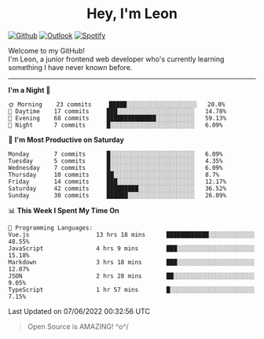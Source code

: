 <h1 align="center">Hey, I'm Leon</h1>

[![Github](https://img.shields.io/badge/-Github-000?style=flat&logo=Github&logoColor=white)](https://github.com/ooohmydawn)
[![Outlook](https://img.shields.io/badge/-Outlook-0078D4?style=flat&logo=Microsoft-Outlook&logoColor=white)](mailto:ooohmydawn@hotmail.com)
[![Spotify](https://img.shields.io/badge/-Spotify-1DB954?style=flat&logo=Spotify&logoColor=white)](https://open.spotify.com/user/tkf5c7q582tnbk7v0t9d3fsqq)
&nbsp;

Welcome to my GitHub! <br/>
I'm Leon, a junior frontend web developer who's currently learning something I have never known before.

***

<!--START_SECTION:waka-->
**I'm a Night 🦉** 

```text
🌞 Morning    23 commits     █████░░░░░░░░░░░░░░░░░░░░   20.0% 
🌆 Daytime    17 commits     ███░░░░░░░░░░░░░░░░░░░░░░   14.78% 
🌃 Evening    68 commits     ██████████████░░░░░░░░░░░   59.13% 
🌙 Night      7 commits      █░░░░░░░░░░░░░░░░░░░░░░░░   6.09%

```
📅 **I'm Most Productive on Saturday** 

```text
Monday       7 commits      █░░░░░░░░░░░░░░░░░░░░░░░░   6.09% 
Tuesday      5 commits      █░░░░░░░░░░░░░░░░░░░░░░░░   4.35% 
Wednesday    7 commits      █░░░░░░░░░░░░░░░░░░░░░░░░   6.09% 
Thursday     10 commits     ██░░░░░░░░░░░░░░░░░░░░░░░   8.7% 
Friday       14 commits     ███░░░░░░░░░░░░░░░░░░░░░░   12.17% 
Saturday     42 commits     █████████░░░░░░░░░░░░░░░░   36.52% 
Sunday       30 commits     ██████░░░░░░░░░░░░░░░░░░░   26.09%

```


📊 **This Week I Spent My Time On** 

```text
💬 Programming Languages: 
Vue.js                   13 hrs 18 mins      ████████████░░░░░░░░░░░░░   48.55% 
JavaScript               4 hrs 9 mins        ███░░░░░░░░░░░░░░░░░░░░░░   15.18% 
Markdown                 3 hrs 18 mins       ███░░░░░░░░░░░░░░░░░░░░░░   12.07% 
JSON                     2 hrs 28 mins       ██░░░░░░░░░░░░░░░░░░░░░░░   9.05% 
TypeScript               1 hr 57 mins        █░░░░░░░░░░░░░░░░░░░░░░░░   7.15%

```


 Last Updated on 07/06/2022 00:32:56 UTC
<!--END_SECTION:waka-->


> Open Source is AMAZING! \^o^/
